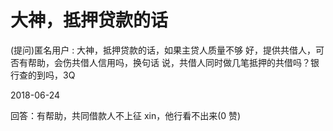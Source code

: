 # 大神，抵押贷款的话

(提问)匿名用户 : 大神，抵押贷款的话，如果主贷人质量不够 好，提供共借人，可否有帮助，会伤共借人信用吗，换句话 说，共借人同时做几笔抵押的共借吗？银行查的到吗，3Q

2018-06-24

回答：有帮助，共同借款人不上征 xin，他行看不出来(0 赞)